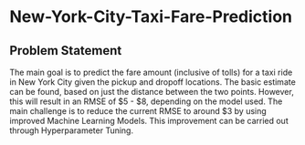 # New-York-City-Taxi-Fare-Prediction

## Problem Statement
The main goal is to predict the fare amount (inclusive of tolls) for a taxi ride in New York City given the pickup and dropoff locations. The basic estimate can be found, based on just the distance between the two points. However, this will result in an RMSE of $5 - $8, depending on the model used. The main challenge is to reduce the current RMSE to around $3 by using improved Machine Learning Models. This improvement can be carried out through Hyperparameter Tuning.
